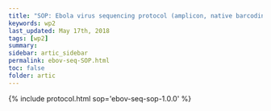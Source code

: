 ```yaml
---
title: "SOP: Ebola virus sequencing protocol (amplicon, native barcoding)"
keywords: wp2
last_updated: May 17th, 2018
tags: [wp2]
summary:
sidebar: artic_sidebar
permalink: ebov-seq-SOP.html
toc: false 
folder: artic
---
```


{% include protocol.html sop='ebov-seq-sop-1.0.0' %}
